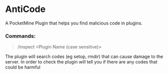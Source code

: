 # AntiCode
A PocketMine Plugin that helps you find malicious code in plugins.

### Commands:

> /inspect <Plugin Name (case sensitive)>

The plugin will search codes (eg setop, rmdir) that can cause damage to the server. In order to check the plugin will tell you if there are any codes that could be harmful
